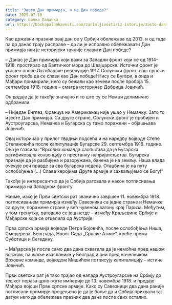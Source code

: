 ```yaml
---
title: "Зашто Дан примирја, а не Дан победе?"
date: 2025-07-10
category: Бачка Паланка
url: https://backapalankavesti.com/zanimljivosti/iz-istorije/zasto-dan-primirja-a-ne-dan-pobede/
---
```


Као државни празник овај дан се у Србији обележава од 2012. и од тада па до данас трају расправе – да ли је исправно обележавати Дан примирја или је историјски тачније славити Дан победе?

– Данас је Дан примирја који важи за Западни фронт који се од 1914-1918. простирао од Балтичког мора до Швајцарске. Источни фронт је угашен после Октобарске револуције 1917. Солунски фронт, наш српски фронт треба да се слави као Дан победе! Нису се Бугари, а онда и Мађари примирили, него су бежали као зечеви после пробоја 15. септембра 1918. године – сматра историчар Добрица Јовичић.

Он додаје да је такође значајно и то што су се Немци делимично одбранили.

– Ниједан Енглез, Француз ни Американац није ушао у Немачку. Зато то и јесте Дан примирја. Са друге стране, Солунски фронт је пробијен и Аустроугарска, Немачка и Бугарска су тамо поражени – објашњава Јовичић.

Овај историчар у прилог тврдњи подсећа и на наредбу војводе Степе Степановића после капитулације Бугарске 29. септембра 1918. године. Она је гласила: “Врховна команда саопштава да је Бугарска ратификовала конвенцију о престанку непријатељства. Бугарска признаје да је разбијена и разоружана, бачена је на земљу. Наша влада очекује реч правде за сва бугарска недела. Отаџбина је на путу ослобођења (…) Слава херојима Друге армије и захваљујемо се Богу!“

Такође је интересантно да је Србија ратовала и након потписивања примирја на Западном фронту.

Наиме, иако је Први светски рат званично завршен 11. новембра 1918. потписивањем примирја између Савезника са једне стране и Немачке са друге, поражене стране у већ чувеном вагону крај Париза. Међутим, у том тренутку, ратовало се још негде – између Краљевине Србије и Мађарске која се отцепила од Аустрије.

Прва српска армија војводе Петра Бојовића, после ослобођења Ниша, Смедерева, Београда, Новог Сада „Српске Атине“, креће према Суботици и Сегедину.

– Мађарска је после само два дана схватила да је немоћна пред нашом војском, па шаље изасланике у Београд и они пред начелником Врховне команде, војводом Мишићем потписују капиталицију – истиче Јовичић.

Први светски рат је тако трајао од напада Аустроугарске на Србију до тешког пораза црно-жуте империје до 13. новембра 1918. и предаје Мађара војсци Прве српске армије. Како су Савезници два дана раније потписали примирје процењено је да је боље да и Србија прихвати тај датум него да обележава празник два дана после свих осталих.
